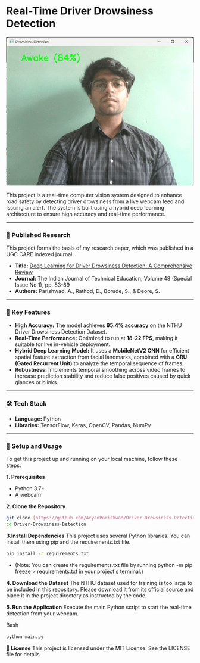 # Real-Time Driver Drowsiness Detection

![Project Demo GIF](assets/drowsiness-detection.gif)

This project is a real-time computer vision system designed to enhance road safety by detecting driver drowsiness from a live webcam feed and issuing an alert. The system is built using a hybrid deep learning architecture to ensure high accuracy and real-time performance.

---

### 📖 Published Research

This project forms the basis of my research paper, which was published in a UGC CARE indexed journal.

-   **Title:** [Deep Learning for Driver Drowsiness Detection: A Comprehensive Review](https://www.isteonline.in/Viewtopics.aspx?MenuId=2025_1505)
-   **Journal:** The Indian Journal of Technical Education, Volume 48 (Special Issue No 1), pp. 83-89
-   **Authors:** Parishwad, A., Rathod, D., Borude, S., & Deore, S.

---

### 🚀 Key Features

-   **High Accuracy:** The model achieves **95.4% accuracy** on the NTHU Driver Drowsiness Detection Dataset.
-   **Real-Time Performance:** Optimized to run at **18-22 FPS**, making it suitable for live in-vehicle deployment.
-   **Hybrid Deep Learning Model:** It uses a **MobileNetV2 CNN** for efficient spatial feature extraction from facial landmarks, combined with a **GRU (Gated Recurrent Unit)** to analyze the temporal sequence of frames.
-   **Robustness:** Implements temporal smoothing across video frames to increase prediction stability and reduce false positives caused by quick glances or blinks.

---

### 🛠️ Tech Stack

-   **Language:** Python
-   **Libraries:** TensorFlow, Keras, OpenCV, Pandas, NumPy

---

### 🔧 Setup and Usage

To get this project up and running on your local machine, follow these steps.

**1. Prerequisites**
-   Python 3.7+
-   A webcam

**2. Clone the Repository**
```bash
git clone [https://github.com/AryanParishwad/Driver-Drowsiness-Detection.git](https://github.com/AryanParishwad/Driver-Drowsiness-Detection.git)
cd Driver-Drowsiness-Detection
```

**3.Install Dependencies**
This project uses several Python libraries. You can install them using pip and the requirements.txt file.

```bash
pip install -r requirements.txt
```

-    (Note: You can create the requirements.txt file by running python -m pip freeze > requirements.txt in your project's terminal.)

**4. Download the Dataset**
The NTHU dataset used for training is too large to be included in this repository. Please download it from its official source and place it in the project directory as instructed by the code.

**5. Run the Application**
Execute the main Python script to start the real-time detection from your webcam.

Bash
```bash
python main.py
```

**📜 License**
This project is licensed under the MIT License. See the LICENSE file for details.
